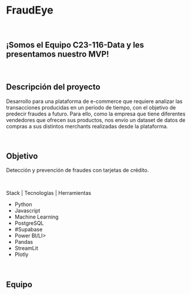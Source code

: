 <H1>FraudEye</H1>
</BR>
<H2>¡Somos el Equipo C23-116-Data y les presentamos nuestro MVP!</H2>
</BR>
<H2>Descripción del proyecto</H2>
<P>Desarrollo para una plataforma de e-commerce que requiere analizar las transacciones producidas en un período de tiempo, con el objetivo de predecir fraudes a futuro. Para ello, como la empresa que tiene diferentes vendedores que ofrecen sus productos, nos envío un dataset de datos de compras a sus distintos merchants realizadas desde la plataforma.</P>
</BR>
<H2>Objetivo</H2>
<P>Detección y prevención de fraudes con tarjetas de crédito.</P>
</BR>

Stack | Tecnologías | Herramientas
<UL>
<LI>Python</LI>
<LI>Javascript</LI>
<LI>Machine Learning</LI>
<LI>PostgreSQL</LI>
<LI>#Supabase</LI>
<LI>Power BI/LI>
<LI>Pandas</LI>
<LI>StreamLit</LI>
<LI>Plotly</LI>
</UL>
</BR>
<H2>Equipo</H2>
